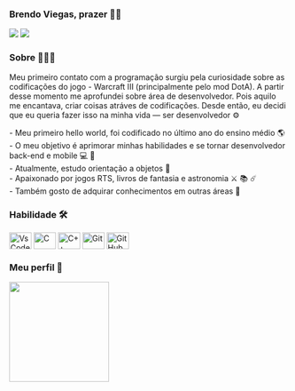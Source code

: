 ### Brendo Viegas, prazer 🙋‍♂️

 <a href="https://www.linkedin.com/in/brendoviegas007"><img src="https://img.shields.io/badge/-Brendo%20Viegas-0077B5?style=flat-square&logo=Linkedin&logoColor=white"/></a>
 <a href="mailto:brendoviegash@gmail.com"><img src="https://img.shields.io/badge/-brendoviegas@gmail.com-D14836?style=flat-square&logo=Gmail&logoColor=white"/></a>
 </div>
 
 ### Sobre 👨🏽‍💻
<p> Meu primeiro contato com a programação surgiu pela curiosidade sobre as codificações do jogo - Warcraft III (principalmente pelo mod DotA). A partir desse momento me aprofundei sobre área de desenvolvedor. Pois aquilo me encantava, criar coisas atráves de codificações. Desde então, eu decidi que eu queria fazer isso na minha vida  — ser desenvolvedor ⚙️ </p>
- Meu primeiro hello world, foi codificado no último ano do ensino médio 🌎 <br>
- O meu objetivo é aprimorar minhas habilidades e se tornar desenvolvedor back-end e mobile 💻 📱 <br>
- Atualmente, estudo orientação a objetos 🦾 <br>
- Apaixonado por jogos RTS, livros de fantasia e astronomia ⚔️ 📚 ☄️ <br>
- Também gosto de adquirar conhecimentos em outras áreas 📖 <br> 

<div style="display: inline_block">
 <h3> Habilidade 🛠 </h3>
   <img align="center" alt="VsCode" height="30" width="40" style="max-width:100%" src="https://cdn.jsdelivr.net/gh/devicons/devicon/icons/vscode/vscode-original.svg">
   <img align="center" alt="C" height="30" width="40" style="max-width:100%" src="https://cdn.jsdelivr.net/gh/devicons/devicon/icons/c/c-original.svg">
   <img align="center" alt="C++" height="30" width="40" style="max-width:100%" src="https://cdn.jsdelivr.net/gh/devicons/devicon/icons/cplusplus/cplusplus-original.svg">
   <img align="center" alt="Git" height="30" width="40" style="max-width:100%" src="https://cdn.jsdelivr.net/gh/devicons/devicon/icons/git/git-original.svg">
   <img align="center" alt="GitHub" height="30" width="40" style="max-width:100%" src="https://cdn.jsdelivr.net/gh/devicons/devicon/icons/github/github-original.svg">
</div>
 
 <div>
 <h3> Meu perfil 🚀 </h3>
  <a href="https://github.com/bsviegas">
  <img height="180em" src="https://github-readme-stats.vercel.app/api?username=bsviegas&show_icons=true&theme=merkol&include_all_commits=true&count_private=true"/>
</div>
